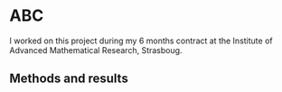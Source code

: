 # ABC
I worked on this project during my 6 months contract at the Institute of Advanced Mathematical Research, Strasboug.

## Methods and results
